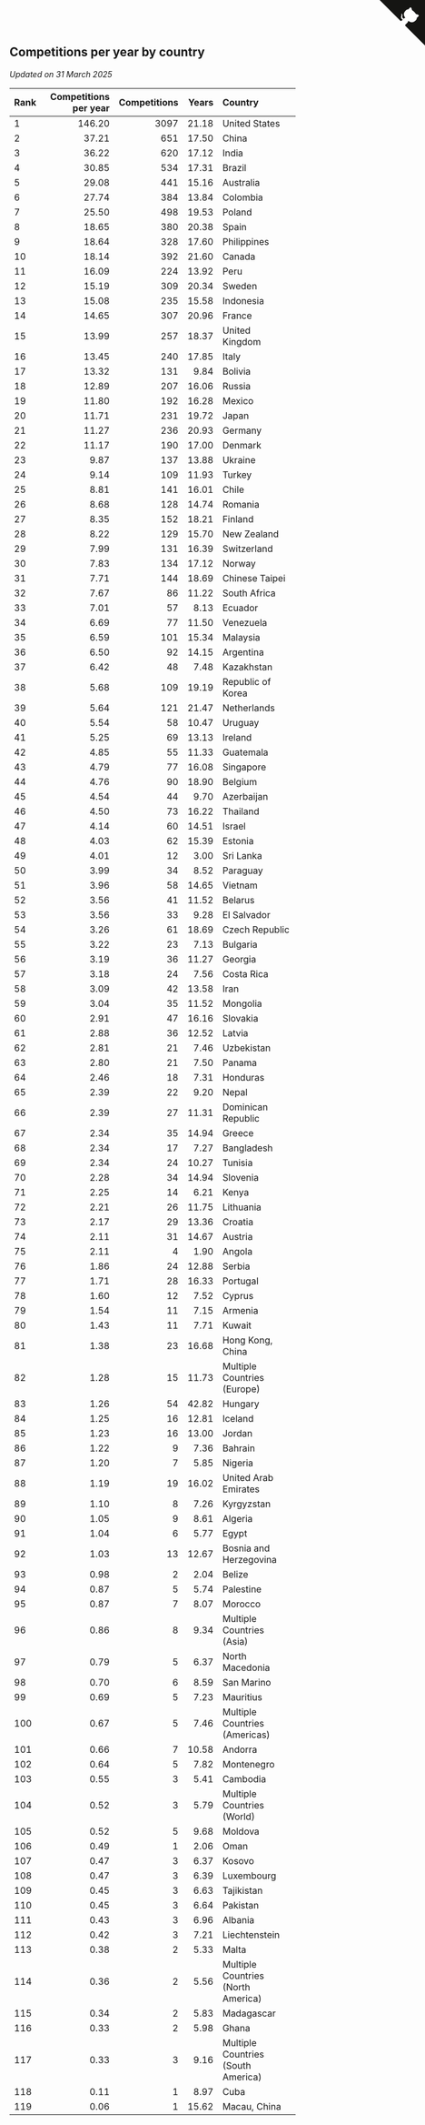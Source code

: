 ## Competitions per year by country

*Updated on 31 March 2025*

| Rank | Competitions per year | Competitions | Years | Country |
| :--- | ---: | ---: | ---: | :--- |
| 1 | 146.20 | 3097 | 21.18 | United States |
| 2 | 37.21 | 651 | 17.50 | China |
| 3 | 36.22 | 620 | 17.12 | India |
| 4 | 30.85 | 534 | 17.31 | Brazil |
| 5 | 29.08 | 441 | 15.16 | Australia |
| 6 | 27.74 | 384 | 13.84 | Colombia |
| 7 | 25.50 | 498 | 19.53 | Poland |
| 8 | 18.65 | 380 | 20.38 | Spain |
| 9 | 18.64 | 328 | 17.60 | Philippines |
| 10 | 18.14 | 392 | 21.60 | Canada |
| 11 | 16.09 | 224 | 13.92 | Peru |
| 12 | 15.19 | 309 | 20.34 | Sweden |
| 13 | 15.08 | 235 | 15.58 | Indonesia |
| 14 | 14.65 | 307 | 20.96 | France |
| 15 | 13.99 | 257 | 18.37 | United Kingdom |
| 16 | 13.45 | 240 | 17.85 | Italy |
| 17 | 13.32 | 131 | 9.84 | Bolivia |
| 18 | 12.89 | 207 | 16.06 | Russia |
| 19 | 11.80 | 192 | 16.28 | Mexico |
| 20 | 11.71 | 231 | 19.72 | Japan |
| 21 | 11.27 | 236 | 20.93 | Germany |
| 22 | 11.17 | 190 | 17.00 | Denmark |
| 23 | 9.87 | 137 | 13.88 | Ukraine |
| 24 | 9.14 | 109 | 11.93 | Turkey |
| 25 | 8.81 | 141 | 16.01 | Chile |
| 26 | 8.68 | 128 | 14.74 | Romania |
| 27 | 8.35 | 152 | 18.21 | Finland |
| 28 | 8.22 | 129 | 15.70 | New Zealand |
| 29 | 7.99 | 131 | 16.39 | Switzerland |
| 30 | 7.83 | 134 | 17.12 | Norway |
| 31 | 7.71 | 144 | 18.69 | Chinese Taipei |
| 32 | 7.67 | 86 | 11.22 | South Africa |
| 33 | 7.01 | 57 | 8.13 | Ecuador |
| 34 | 6.69 | 77 | 11.50 | Venezuela |
| 35 | 6.59 | 101 | 15.34 | Malaysia |
| 36 | 6.50 | 92 | 14.15 | Argentina |
| 37 | 6.42 | 48 | 7.48 | Kazakhstan |
| 38 | 5.68 | 109 | 19.19 | Republic of Korea |
| 39 | 5.64 | 121 | 21.47 | Netherlands |
| 40 | 5.54 | 58 | 10.47 | Uruguay |
| 41 | 5.25 | 69 | 13.13 | Ireland |
| 42 | 4.85 | 55 | 11.33 | Guatemala |
| 43 | 4.79 | 77 | 16.08 | Singapore |
| 44 | 4.76 | 90 | 18.90 | Belgium |
| 45 | 4.54 | 44 | 9.70 | Azerbaijan |
| 46 | 4.50 | 73 | 16.22 | Thailand |
| 47 | 4.14 | 60 | 14.51 | Israel |
| 48 | 4.03 | 62 | 15.39 | Estonia |
| 49 | 4.01 | 12 | 3.00 | Sri Lanka |
| 50 | 3.99 | 34 | 8.52 | Paraguay |
| 51 | 3.96 | 58 | 14.65 | Vietnam |
| 52 | 3.56 | 41 | 11.52 | Belarus |
| 53 | 3.56 | 33 | 9.28 | El Salvador |
| 54 | 3.26 | 61 | 18.69 | Czech Republic |
| 55 | 3.22 | 23 | 7.13 | Bulgaria |
| 56 | 3.19 | 36 | 11.27 | Georgia |
| 57 | 3.18 | 24 | 7.56 | Costa Rica |
| 58 | 3.09 | 42 | 13.58 | Iran |
| 59 | 3.04 | 35 | 11.52 | Mongolia |
| 60 | 2.91 | 47 | 16.16 | Slovakia |
| 61 | 2.88 | 36 | 12.52 | Latvia |
| 62 | 2.81 | 21 | 7.46 | Uzbekistan |
| 63 | 2.80 | 21 | 7.50 | Panama |
| 64 | 2.46 | 18 | 7.31 | Honduras |
| 65 | 2.39 | 22 | 9.20 | Nepal |
| 66 | 2.39 | 27 | 11.31 | Dominican Republic |
| 67 | 2.34 | 35 | 14.94 | Greece |
| 68 | 2.34 | 17 | 7.27 | Bangladesh |
| 69 | 2.34 | 24 | 10.27 | Tunisia |
| 70 | 2.28 | 34 | 14.94 | Slovenia |
| 71 | 2.25 | 14 | 6.21 | Kenya |
| 72 | 2.21 | 26 | 11.75 | Lithuania |
| 73 | 2.17 | 29 | 13.36 | Croatia |
| 74 | 2.11 | 31 | 14.67 | Austria |
| 75 | 2.11 | 4 | 1.90 | Angola |
| 76 | 1.86 | 24 | 12.88 | Serbia |
| 77 | 1.71 | 28 | 16.33 | Portugal |
| 78 | 1.60 | 12 | 7.52 | Cyprus |
| 79 | 1.54 | 11 | 7.15 | Armenia |
| 80 | 1.43 | 11 | 7.71 | Kuwait |
| 81 | 1.38 | 23 | 16.68 | Hong Kong, China |
| 82 | 1.28 | 15 | 11.73 | Multiple Countries (Europe) |
| 83 | 1.26 | 54 | 42.82 | Hungary |
| 84 | 1.25 | 16 | 12.81 | Iceland |
| 85 | 1.23 | 16 | 13.00 | Jordan |
| 86 | 1.22 | 9 | 7.36 | Bahrain |
| 87 | 1.20 | 7 | 5.85 | Nigeria |
| 88 | 1.19 | 19 | 16.02 | United Arab Emirates |
| 89 | 1.10 | 8 | 7.26 | Kyrgyzstan |
| 90 | 1.05 | 9 | 8.61 | Algeria |
| 91 | 1.04 | 6 | 5.77 | Egypt |
| 92 | 1.03 | 13 | 12.67 | Bosnia and Herzegovina |
| 93 | 0.98 | 2 | 2.04 | Belize |
| 94 | 0.87 | 5 | 5.74 | Palestine |
| 95 | 0.87 | 7 | 8.07 | Morocco |
| 96 | 0.86 | 8 | 9.34 | Multiple Countries (Asia) |
| 97 | 0.79 | 5 | 6.37 | North Macedonia |
| 98 | 0.70 | 6 | 8.59 | San Marino |
| 99 | 0.69 | 5 | 7.23 | Mauritius |
| 100 | 0.67 | 5 | 7.46 | Multiple Countries (Americas) |
| 101 | 0.66 | 7 | 10.58 | Andorra |
| 102 | 0.64 | 5 | 7.82 | Montenegro |
| 103 | 0.55 | 3 | 5.41 | Cambodia |
| 104 | 0.52 | 3 | 5.79 | Multiple Countries (World) |
| 105 | 0.52 | 5 | 9.68 | Moldova |
| 106 | 0.49 | 1 | 2.06 | Oman |
| 107 | 0.47 | 3 | 6.37 | Kosovo |
| 108 | 0.47 | 3 | 6.39 | Luxembourg |
| 109 | 0.45 | 3 | 6.63 | Tajikistan |
| 110 | 0.45 | 3 | 6.64 | Pakistan |
| 111 | 0.43 | 3 | 6.96 | Albania |
| 112 | 0.42 | 3 | 7.21 | Liechtenstein |
| 113 | 0.38 | 2 | 5.33 | Malta |
| 114 | 0.36 | 2 | 5.56 | Multiple Countries (North America) |
| 115 | 0.34 | 2 | 5.83 | Madagascar |
| 116 | 0.33 | 2 | 5.98 | Ghana |
| 117 | 0.33 | 3 | 9.16 | Multiple Countries (South America) |
| 118 | 0.11 | 1 | 8.97 | Cuba |
| 119 | 0.06 | 1 | 15.62 | Macau, China |


<a href="https://github.com/JustinTimeCuber/wca_statistics" class="github-corner" aria-label="View source on Github"><svg width="80" height="80" viewBox="0 0 250 250" style="fill:#151513; color:#fff; position: absolute; top: 0; border: 0; right: 0;" aria-hidden="true"><path d="M0,0 L115,115 L130,115 L142,142 L250,250 L250,0 Z"></path><path d="M128.3,109.0 C113.8,99.7 119.0,89.6 119.0,89.6 C122.0,82.7 120.5,78.6 120.5,78.6 C119.2,72.0 123.4,76.3 123.4,76.3 C127.3,80.9 125.5,87.3 125.5,87.3 C122.9,97.6 130.6,101.9 134.4,103.2" fill="currentColor" style="transform-origin: 130px 106px;" class="octo-arm"></path><path d="M115.0,115.0 C114.9,115.1 118.7,116.5 119.8,115.4 L133.7,101.6 C136.9,99.2 139.9,98.4 142.2,98.6 C133.8,88.0 127.5,74.4 143.8,58.0 C148.5,53.4 154.0,51.2 159.7,51.0 C160.3,49.4 163.2,43.6 171.4,40.1 C171.4,40.1 176.1,42.5 178.8,56.2 C183.1,58.6 187.2,61.8 190.9,65.4 C194.5,69.0 197.7,73.2 200.1,77.6 C213.8,80.2 216.3,84.9 216.3,84.9 C212.7,93.1 206.9,96.0 205.4,96.6 C205.1,102.4 203.0,107.8 198.3,112.5 C181.9,128.9 168.3,122.5 157.7,114.1 C157.9,116.9 156.7,120.9 152.7,124.9 L141.0,136.5 C139.8,137.7 141.6,141.9 141.8,141.8 Z" fill="currentColor" class="octo-body"></path></svg></a><style>.github-corner:hover .octo-arm{animation:octocat-wave 560ms ease-in-out}@keyframes octocat-wave{0%,100%{transform:rotate(0)}20%,60%{transform:rotate(-25deg)}40%,80%{transform:rotate(10deg)}}@media (max-width:500px){.github-corner:hover .octo-arm{animation:none}.github-corner .octo-arm{animation:octocat-wave 560ms ease-in-out}}</style>
